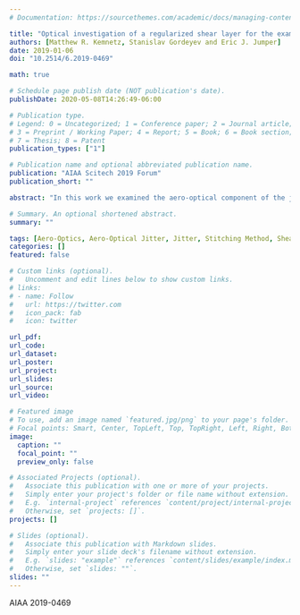 ```yaml
---
# Documentation: https://sourcethemes.com/academic/docs/managing-content/

title: "Optical investigation of a regularized shear layer for the examination of the aero-optical component of the jitter"
authors: [Matthew R. Kemnetz, Stanislav Gordeyev and Eric J. Jumper]
date: 2019-01-06
doi: "10.2514/6.2019-0469"

math: true

# Schedule page publish date (NOT publication's date).
publishDate: 2020-05-08T14:26:49-06:00

# Publication type.
# Legend: 0 = Uncategorized; 1 = Conference paper; 2 = Journal article;
# 3 = Preprint / Working Paper; 4 = Report; 5 = Book; 6 = Book section;
# 7 = Thesis; 8 = Patent
publication_types: ["1"]

# Publication name and optional abbreviated publication name.
publication: "AIAA Scitech 2019 Forum"
publication_short: ""

abstract: "In this work we examined the aero-optical component of the jitter that results from a forced shear layer.  Full 2D wavefronts were collected in Notre Dame's Tri-Sonic facility with the high speed flow set at $M = 0.6$ and the low speed flow set at $M = 0.07$.  The shear layer was forced to ensure a homogenous flow over the aperture and to supress shear layer growth.  Once the shear layer was shown to be homogenous over the aperture, the stitching method was applied.  The stitching method uses a Taylor's Frozen Flow assumption to trade time for space and stitch neighboring frames of wavefront data together.  Time series of wavefront data were acquired from the stitching method that had been corrected for aperture effects.  Finally the aero-optical component of the jitter was recovered for a forced shear layer.  The aero-optical component of the jitter from the experiment matches very well with the models developed in the paper. "

# Summary. An optional shortened abstract.
summary: ""

tags: [Aero-Optics, Aero-Optical Jitter, Jitter, Stitching Method, Shear Layers]
categories: []
featured: false

# Custom links (optional).
#   Uncomment and edit lines below to show custom links.
# links:
# - name: Follow
#   url: https://twitter.com
#   icon_pack: fab
#   icon: twitter

url_pdf:
url_code:
url_dataset:
url_poster:
url_project:
url_slides:
url_source:
url_video:

# Featured image
# To use, add an image named `featured.jpg/png` to your page's folder. 
# Focal points: Smart, Center, TopLeft, Top, TopRight, Left, Right, BottomLeft, Bottom, BottomRight.
image:
  caption: ""
  focal_point: ""
  preview_only: false

# Associated Projects (optional).
#   Associate this publication with one or more of your projects.
#   Simply enter your project's folder or file name without extension.
#   E.g. `internal-project` references `content/project/internal-project/index.md`.
#   Otherwise, set `projects: []`.
projects: []

# Slides (optional).
#   Associate this publication with Markdown slides.
#   Simply enter your slide deck's filename without extension.
#   E.g. `slides: "example"` references `content/slides/example/index.md`.
#   Otherwise, set `slides: ""`.
slides: ""
---
```


AIAA 2019-0469